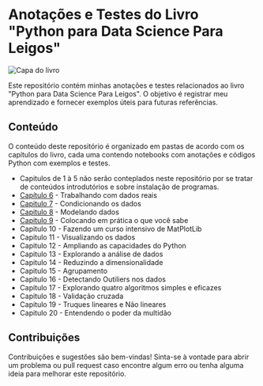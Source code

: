 # Anotações e Testes do Livro "Python para Data Science Para Leigos"
![Capa do livro](https://m.media-amazon.com/images/I/51kc6jj9EjL._SX352_BO1,204,203,200_.jpg)


Este repositório contém minhas anotações e testes relacionados ao livro "Python para Data Science Para Leigos". O objetivo é registrar meu aprendizado e fornecer exemplos úteis para futuras referências.

## Conteúdo

O conteúdo deste repositório é organizado em pastas de acordo com os capítulos do livro, cada uma contendo notebooks com anotações e códigos Python com exemplos e testes.

- Capitulos de 1 à 5 não serão conteplados neste repositório por se tratar de conteúdos introdutórios e sobre instalação de programas.
- [Capítulo 6](https://github.com/gustavogdavel/Python_DataScience/blob/main/capitulo6/Capitulo6.ipynb) - Trabalhando com dados reais
- [Capitulo 7](https://github.com/gustavogdavel/Python_DataScience/blob/main/capitulo7/Capitulo7.ipynb) - Condicionando os dados
- [Capitulo 8](https://github.com/gustavogdavel/Python_DataScience/blob/main/capitulo8/capitulo8.ipynb) - Modelando dados
- [Capitulo 9](https://github.com/gustavogdavel/Python_DataScience/blob/main/capitulo9/capitulo9.ipynb) - Colocando em prática o que você sabe
- Capitulo 10 - Fazendo um curso intensivo de MatPlotLib
- Capitulo 11 - Visualizando os dados
- Capitulo 12 - Ampliando as capacidades do Python
- Capitulo 13 - Explorando a análise de dados
- Capitulo 14 - Reduzindo a dimensionalidade
- Capitulo 15 - Agrupamento
- Capitulo 16 - Detectando Outiliers nos dados
- Capitulo 17 - Explorando quatro algoritmos simples e eficazes
- Capitulo 18 - Validação cruzada
- Capitulo 19 - Truques lineares e Não lineares
- Capitulo 20 - Entendendo o poder da multidão

## Contribuições

Contribuições e sugestões são bem-vindas! Sinta-se à vontade para abrir um problema ou pull request caso encontre algum erro ou tenha alguma ideia para melhorar este repositório.


